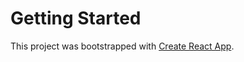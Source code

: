 # Getting Started
This project was bootstrapped with [Create React App](https://github.com/facebook/create-react-app).
